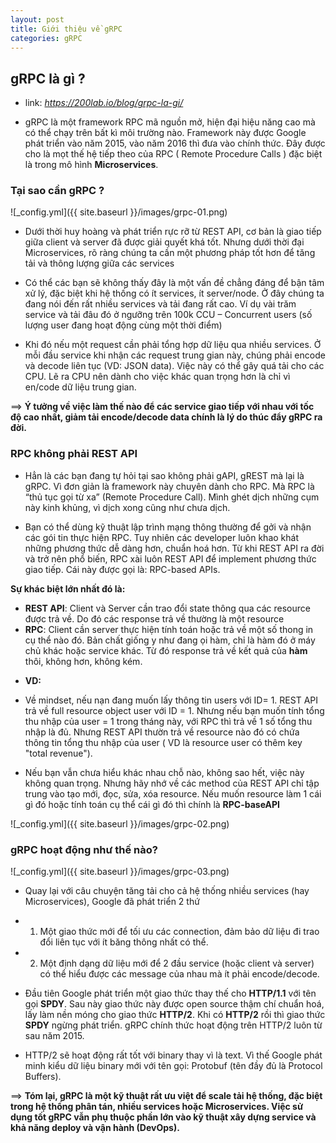 ```yaml
---
layout: post
title: Giới thiệu về gRPC
categories: gRPC
---
```


## gRPC là gì ?

- link: *https://200lab.io/blog/grpc-la-gi/*

- gRPC là một framework RPC mã nguồn mở, hiện đại hiệu năng cao mà có thể chạy trên bất kì môi trường nào. Framework này được Google phát triển vào năm 2015, vào năm 2016 thì đưa vào chính thức. Đây được cho là mọt thế hệ tiếp theo của RPC ( Remote Procedure Calls ) đặc biệt là trong mô hình **Microservices**.

### Tại sao cần gRPC ?

![_config.yml]({{ site.baseurl }}/images/grpc-01.png)

- Dưới thời huy hoàng và phát triển rực rỡ từ REST API, cơ bản là giao tiếp giữa client và server đã được giải quyết khá tốt. Nhưng dưới thời đại Microservices, rõ ràng chúng ta cần một phương pháp tốt hơn để tăng tải và thông lượng giữa các services

- Có thể các bạn sẽ không thấy đây là một vấn đề chẳng đáng để bận tâm xử lý, đặc biệt khi hệ thống có ít services, ít server/node. Ở đây chúng ta đang nói đến rất nhiều services và tải đang rất cao. Ví dụ vài trăm service và tải đâu đó ở ngưỡng trên 100k CCU – Concurrent users (số lượng user đang hoạt động cùng một thời điểm)

- Khi đó nếu một request cần phải tổng hợp dữ liệu qua nhiều services. Ở mỗi đầu service khi nhận các request trung gian này, chúng phải encode và decode liên tục (VD: JSON data). Việc này có thể gây quá tải cho các CPU. Lẽ ra CPU nên dành cho việc khác quan trọng hơn là chỉ vì en/code dữ liệu trung gian.

==> **Ý tưởng về việc làm thế nào để các service giao tiếp với nhau với tốc độ cao nhất, giảm tải encode/decode data chính là lý do thúc đẩy gRPC ra đời.**

### RPC không phải REST API

- Hẳn là các bạn đang tự hỏi tại sao không phải gAPI, gREST mà lại là gRPC. Vì đơn giản là framework này chuyên dành cho RPC. Mà RPC là “thủ tục gọi từ xa” (Remote Procedure Call). Mình ghét dịch những cụm này kinh khủng, vì dịch xong cũng như chưa dịch.

- Bạn có thể dùng kỹ thuật lập trình mạng thông thường để gởi và nhận các gói tin thực hiện RPC. Tuy nhiên các developer luôn khao khát những phương thức dễ dàng hơn, chuẩn hoá hơn. Từ khi REST API ra đời và trở nên phổ biến, RPC xài luôn REST API để implement phương thức giao tiếp. Cái này được gọi là: RPC-based APIs.

**Sự khác biệt lớn nhất đó là:**

+ **REST API**: Client và Server cần trao đổi state thông qua các resource được trả về. Do đó các response trả về thường là một resource
+ **RPC**: Client cần server thực  hiện tính toán hoặc trả về một số thong in cụ thể nào đó. Bản chất giống y như đang ọi hàm, chỉ là hàm đó ở máy chủ khác hoặc service khác. Từ đó response trả về kết quả của **hàm** thôi, không hơn, không kém.

- **VD:** 

+ Về mindset, nếu nạn đang muốn lấy thông tin users với ID= 1. REST API trả về full resource object user với ID = 1. Nhưng nếu bạn muốn tính tổng thu nhập của user = 1 trong tháng này, với RPC thì trả về 1 số tổng thu nhập là đủ. Nhưng REST API thườn trả về resource nào đó có chứa thông tin tổng thu nhập của user ( VD là resource user có thêm key "total revenue").

+ Nếu bạn vẫn chưa hiểu khác nhau chỗ nào, không sao hết, việc này không quan trọng. Nhưng hãy nhớ về các method của REST API chỉ tập trung vào tạo mới, đọc, sửa, xóa resource. Nếu muốn resource làm 1 cái gì đó hoặc tính toán cụ thể cái gì đó thì chính là **RPC-baseAPI**

![_config.yml]({{ site.baseurl }}/images/grpc-02.png)

### gRPC hoạt động như thế nào?

![_config.yml]({{ site.baseurl }}/images/grpc-03.png)


- Quay lại với câu chuyện tăng tải cho cả hệ thống nhiều services (hay Microservices), Google đã phát triển 2 thứ

+ 1. Một giao thức mới để tối ưu các connection, đảm bảo dữ liệu đi trao đổi liên tục với ít băng thông nhất có thể.
+ 2. Một định dạng dữ liệu mới để 2 đầu service (hoặc client và server) có thể hiểu được các message của nhau mà ít phải encode/decode.

- Đầu tiên Google phát triển một giao thức thay thế cho **HTTP/1.1** với tên gọi **SPDY**. Sau này giao thức này được open source thậm chí chuẩn hoá, lấy làm nền móng cho giao thức **HTTP/2**. Khi có **HTTP/2** rồi thì giao thức **SPDY** ngừng phát triển. gRPC chính thức hoạt động trên HTTP/2 luôn từ sau năm 2015.

- HTTP/2 sẽ hoạt động rất tốt với binary thay vì là text. Vì thế Google phát minh kiểu dữ liệu binary mới với tên gọi: Protobuf (tên đầy đủ là Protocol Buffers).

==> **Tóm lại, gRPC là một kỹ thuật rất ưu việt để scale tải hệ thống, đặc biệt trong hệ thống phân tán, nhiều services hoặc Microservices. Việc sử dụng tốt gRPC vẫn phụ thuộc phần lớn vào kỹ thuật xây dựng service và khả năng deploy và vận hành (DevOps).**